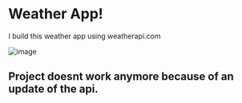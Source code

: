 # Weather App!

I build this weather app using weatherapi.com

![image](https://user-images.githubusercontent.com/83082486/231780751-a162497d-4140-40ac-8d80-a679329cbbfb.png)

## Project doesnt work anymore because of an update of the api.
